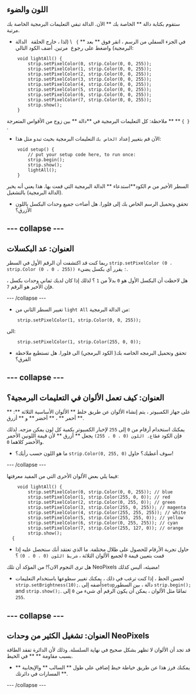 ## اللون والضوء

ستقوم بكتابة دالة ** الخاصة بك ** الآن. الدالة تبقي التعليمات البرمجية الخاصة بك مرتبة.

+ في الجزء السفلي من الرسم ، انقر فوق ** بعد ** `} ` \ (لذا ، خارج الحلقة ` `الدالة البرمجية\) واضغط على <kbd> رجوع </kbd> مرتين. أضف الكود التالي:

``` 
    void lightAll() {
        strip.setPixelColor(0, strip.Color(0, 0, 255));
        strip.setPixelColor(1, strip.Color(0, 0, 255));
        strip.setPixelColor(2, strip.Color(0, 0, 255));
        strip.setPixelColor(3, strip.Color(0, 0, 255));
        strip.setPixelColor(4, strip.Color(0, 0, 255));
        strip.setPixelColor(5, strip.Color(0, 0, 255));
        strip.setPixelColor(6, strip.Color(0, 0, 255));
        strip.setPixelColor(7, strip.Color(0, 0, 255));
        strip.show();
    }
```

ملاحظة: كل التعليمات البرمجية في **دالة ** بين زوج من الأقواس المتعرجة ** ** `{ }` .

+ الآن قم بتغيير إعداد ` الخاص بك ` التعليمات البرمجية بحيث تبدو مثل هذا:

``` 
    void setup() {
        // put your setup code here, to run once:
        strip.begin();
        strip.show();
        lightAll();
    }
```

السطر الأخير من م الكود**استدعاء ** الدالة البرمجية التي قمت بها. هذا يعني أنه يخبر (الدالة البرمجية) بالتشغيل.

+ تحقق وتحميل الرسم الخاص بك إلى فلورا. هل أضاءت جميع وحدات البكسل باللون الأزرق؟

--- collapse ---
---
العنوان: عد البكسلات
---

ربما كنت قد اكتشفت أن الرقم الأول في السطر ` strip.setPixelColor (0 ، strip.Color (0 ، 0 ، 255)) ؛ ` يقرر أي بكسل يضيء.

هل لاحظت أن البكسل الأول هو ` 0 ` بدلاً من ` 1 ` ؟ لذلك إذا كان لديك ثماني وحدات بكسل ، فإن الأخير هو الرقم ` 7 `.

--- /collapse ---

+ تغيير السطر الثاني من ` light All ` من الدالة البرمجية:

```
    strip.setPixelColor(1, strip.Color(0, 0, 255));
```

الى:

```
    strip.setPixelColor(1, strip.Color(255, 0, 0));
```

+ تحقق وتحميل البرمجه الخاصه بك( الكود البرمجي) الى فلورا. هل تستطيع ملاحظة الفرق؟

--- collapse ---
---
العنوان: كيف تعمل الألوان في التعليمات البرمجية؟
---

على جهاز الكمبيوتر ، يتم إنشاء الألوان عن طريق خلط ** الألوان الأساسية الثلاثة **: ** أحمر ** ، ** أخضر ** و ** أزرق **.

يمكنك استخدام أرقام من ` 0 ` إلى ` 255 ` لإخبار الكمبيوتر بكمية كل لون يمكن مزجه. لذلك فإن الكود ` قطاع. اللون (0 ، 0 ، 255) ` يجعل ** أزرق ** لأن قيمة اللونين الأحمر والأخضر كلاهما ` 0 `.

+ ما هو اللون حسب رأيك؟ `strip.Color(0, 255, 0)` سوف أعطيك؟ حاول!

--- /collapse ---

فيما يلي بعض الألوان الأخرى التي من المفيد معرفتها:

```
    void lightAll() {
        strip.setPixelColor(0, strip.Color(0, 0, 255)); // blue
        strip.setPixelColor(1, strip.Color(255, 0, 0)); // red
        strip.setPixelColor(2, strip.Color(0, 255, 0)); // green
        strip.setPixelColor(3, strip.Color(255, 0, 255)); // magenta
        strip.setPixelColor(4, strip.Color(255, 255, 255)); // white
        strip.setPixelColor(5, strip.Color(255, 255, 0)); // yellow
        strip.setPixelColor(6, strip.Color(0, 255, 255)); // cyan
        strip.setPixelColor(7, strip.Color(255, 127, 0)); // orange
        strip.show();
  {
```

+ حاول تجربة الأرقام للحصول على ظلال مختلفة. ما الذي تعتقد أنك ستحصل عليه إذا قمت بتعيين قيمة ` 0 ` لجميع الألوان الثلاثة ، ` شريط اللون (0 ، 0 ، 0) ` ؟

هل ترى النجوم الان؟! من المؤكد أن تلك NeoPixels مضيئه، أليس كذلك!

+ لحسن الحظ ، إذا كنت ترغب في ذلك ، يمكنك تغيير سطوعها باستخدام التعليمات `strip.setBrightness(10);`. أضفه إلى`setup`دالة ، بين السطور `strip.begin();` and `strip.show();`. تمامًا مثل الألوان ، يمكن أن يكون الرقم أي شيء من ` 0 ` إلى ` 255 `.

--- collapse ---
---
العنوان: تشغيل الكثير من وحدات NeoPixels
---

قد تجد أن الألوان لا تظهر بشكل صحيح في نهاية السلسلة. وذلك لأن الدائرة تفقد الطاقة بسبب مقاومة ** ** في الخيط.

+ يمكنك فرز هذا عن طريق خياطة خيط إضافي على طول ** السالب ** والإيجابية ** ** المسارات في دائرتك.

--- /collapse ---

